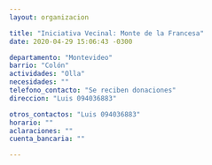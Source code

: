 ```yaml
---
layout: organizacion

title: "Iniciativa Vecinal: Monte de la Francesa"
date: 2020-04-29 15:06:43 -0300

departamento: "Montevideo"
barrio: "Colón"
actividades: "Olla"
necesidades: ""
telefono_contacto: "Se reciben donaciones"
direccion: "Luis 094036883"

otros_contactos: "Luis 094036883"
horario: ""
aclaraciones: ""
cuenta_bancaria: ""

---
```

